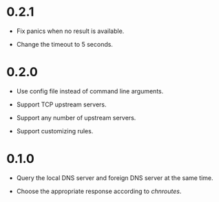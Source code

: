 # 0.2.1

* Fix panics when no result is available.

* Change the timeout to 5 seconds.

# 0.2.0

* Use config file instead of command line arguments.

* Support TCP upstream servers.

* Support any number of upstream servers.

* Support customizing rules.

# 0.1.0

* Query the local DNS server and foreign DNS server at the same time.

* Choose the appropriate response according to *chnroutes*.